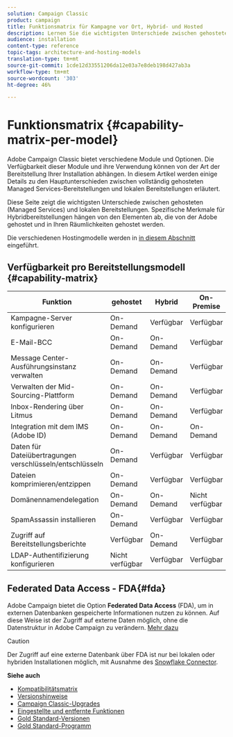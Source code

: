 ```yaml
---
solution: Campaign Classic
product: campaign
title: Funktionsmatrix für Kampagne vor Ort, Hybrid- und Hosted
description: Lernen Sie die wichtigsten Unterschiede zwischen gehosteten und lokalen Bereitstellungen kennen.
audience: installation
content-type: reference
topic-tags: architecture-and-hosting-models
translation-type: tm+mt
source-git-commit: 1cde12d33551206da12e03a7e8deb198d427ab3a
workflow-type: tm+mt
source-wordcount: '303'
ht-degree: 46%

---
```



# Funktionsmatrix {#capability-matrix-per-model}

Adobe Campaign Classic bietet verschiedene Module und Optionen. Die Verfügbarkeit dieser Module und ihre Verwendung können von der Art der Bereitstellung Ihrer Installation abhängen. In diesem Artikel werden einige Details zu den Hauptunterschieden zwischen vollständig gehosteten Managed Services-Bereitstellungen und lokalen Bereitstellungen erläutert.

Diese Seite zeigt die wichtigsten Unterschiede zwischen gehosteten (Managed Services) und lokalen Bereitstellungen. Spezifische Merkmale für Hybridbereitstellungen hängen von den Elementen ab, die von der Adobe gehostet und in Ihren Räumlichkeiten gehostet werden.

Die verschiedenen Hostingmodelle werden in [in diesem Abschnitt](../../installation/using/hosting-models.md) eingeführt.

## Verfügbarkeit pro Bereitstellungsmodell {#capability-matrix}

| Funktion | gehostet | Hybrid | On-Premise | Details |
|-----------------------------------------------|------------------|-----------|---------------|-----------------------------------------------------------------------------------------------------------------------------------------------------------------------------------------------------------------------|
| Kampagne-Server konfigurieren | On-Demand | Verfügbar | Verfügbar | [Mehr dazu](../../installation/using/the-server-configuration-file.md) |
| E-Mail-BCC | On-Demand | On-Demand | Verfügbar | [Mehr dazu](../../installation/using/email-archiving.md) |
| Message Center-Ausführungsinstanz verwalten | On-Demand | On-Demand | Verfügbar | [Mehr dazu](../../message-center/using/about-transactional-messaging.md) |
| Verwalten der Mid-Sourcing-Plattform | On-Demand | On-Demand | Verfügbar | [Mehr dazu](../../installation/using/mid-sourcing-server.md) |
| Inbox-Rendering über Litmus | On-Demand | On-Demand | Verfügbar | [Mehr dazu](../../delivery/using/inbox-rendering.md) |
| Integration mit dem IMS (Adobe ID) | On-Demand | On-Demand | On-Demand | [Mehr dazu](../../integrations/using/about-adobe-id.md) |
| Daten für Dateiübertragungen verschlüsseln/entschlüsseln | On-Demand | Verfügbar | Verfügbar | [Mehr dazu](../../platform/using/unzip-decrypt.md) |
| Dateien komprimieren/entzippen | On-Demand | Verfügbar | Verfügbar | [Mehr dazu](../../platform/using/unzip-decrypt.md) |
| Domänennamendelegation | On-Demand | On-Demand | Nicht verfügbar | [Mehr dazu](https://helpx.adobe.com/de/campaign/kb/domain-name-delegation.html) |
| SpamAssassin installieren | On-Demand | Verfügbar | Verfügbar | [Mehr dazu](../../delivery/using/spamassassin.md) |
| Zugriff auf Bereitstellungsberichte | Verfügbar | On-Demand | Verfügbar | [Mehr dazu](../../delivery/using/monitoring-deliverability.md) |
| LDAP-Authentifizierung konfigurieren | Nicht verfügbar | Verfügbar | Verfügbar | [Mehr dazu](../../installation/using/connecting-through-ldap.md) |


## Federated Data Access - FDA{#fda}

Adobe Campaign bietet die Option **Federated Data Access** (FDA), um in externen Datenbanken gespeicherte Informationen nutzen zu können. Auf diese Weise ist der Zugriff auf externe Daten möglich, ohne die Datenstruktur in Adobe Campaign zu verändern. [Mehr dazu](../../installation/using/about-fda.md)

>[!CAUTION]
>
>Der Zugriff auf eine externe Datenbank über FDA ist nur bei lokalen oder hybriden Installationen möglich, mit Ausnahme des [Snowflake Connector](../../installation/using/configure-fda-snowflake.md).


**Siehe auch**

* [Kompatibilitätsmatrix](../../rn/using/compatibility-matrix.md)
* [Versionshinweise](../../rn/using/latest-release.md)
* [Campaign Classic-Upgrades](../../rn/using/rn-overview.md)
* [Eingestellte und entfernte Funktionen](../../rn/using/deprecated-features.md)
* [Gold Standard-Versionen](../../rn/using/gold-standard.md)
* [Gold Standard-Programm](https://helpx.adobe.com/de/campaign/kb/gold-standard.html)
